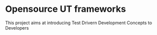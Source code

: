 # Opensource UT frameworks

This project aims at introducing Test Drivern Development Concepts to Developers
